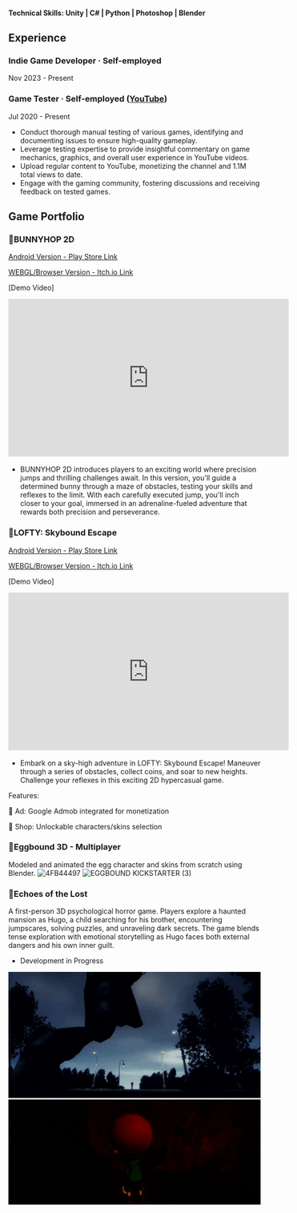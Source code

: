 #### Technical Skills: Unity | C# | Python | Photoshop | Blender

## Experience


### Indie Game Developer · Self-employed
Nov 2023 - Present

### Game Tester · Self-employed ([YouTube](https://www.youtube.com/@KostazGaming))
Jul 2020 - Present
- Conduct thorough manual testing of various games, identifying and documenting issues to ensure high-quality gameplay.
- Leverage testing expertise to provide insightful commentary on game mechanics, graphics, and overall user experience in YouTube videos.
- Upload regular content to YouTube, monetizing the channel and 1.1M total views to date.
- Engage with the gaming community, fostering discussions and receiving feedback on tested games.

## Game Portfolio

### 🐇BUNNYHOP 2D
[Android Version - Play Store Link](https://play.google.com/store/apps/details?id=com.KostazStudio.BUNNYHOPv2) 

[WEBGL/Browser Version - Itch.io Link](https://kostazgamedev.itch.io/bunnyhop-2d)


[Demo Video]
<iframe width="560" height="315" src="https://www.youtube.com/embed/QJ-eTUWRbHY?si=m73N4n7Pmq8xsHsD" title="YouTube video player" frameborder="0" allow="accelerometer; autoplay; clipboard-write; encrypted-media; gyroscope; picture-in-picture; web-share" referrerpolicy="strict-origin-when-cross-origin" allowfullscreen></iframe>


- BUNNYHOP 2D introduces players to an exciting world where precision jumps and thrilling challenges await. In this version, you'll guide a determined bunny through a maze of obstacles, testing your skills and reflexes to the limit. With each carefully executed jump, you'll inch closer to your goal, immersed in an adrenaline-fueled adventure that rewards both precision and perseverance.

### 🔷LOFTY: Skybound Escape
[Android Version - Play Store Link](https://play.google.com/store/apps/details?id=com.KostazStudio.LOFTY)

[WEBGL/Browser Version - Itch.io Link](https://kostazgamedev.itch.io/lofty-skybound-escape?secret=QNAxYZlLycuQBOhiFxiI1rfAro)


[Demo Video]
<iframe width="560" height="315" src="https://www.youtube.com/embed/moQOE8iFMBM?si=9mujmbrOmb2cNeZr" title="YouTube video player" frameborder="0" allow="accelerometer; autoplay; clipboard-write; encrypted-media; gyroscope; picture-in-picture; web-share" referrerpolicy="strict-origin-when-cross-origin" allowfullscreen></iframe>

- Embark on a sky-high adventure in LOFTY: Skybound Escape! Maneuver through a series of obstacles, collect coins, and soar to new heights. Challenge your reflexes in this exciting 2D hypercasual game.

Features: 

🧩 Ad: Google Admob integrated for monetization

🧩 Shop: Unlockable characters/skins selection


### 🥚Eggbound 3D - Multiplayer
Modeled and animated the egg character and skins from scratch using Blender.
![4FB44497](https://github.com/user-attachments/assets/9518694a-2bdb-431f-8965-a4072f479ebe)
![EGGBOUND KICKSTARTER (3)](https://github.com/user-attachments/assets/dde9768c-aee4-4de7-8015-369802057285)


### 👻Echoes of the Lost
A first-person 3D psychological horror game. Players explore a haunted mansion as Hugo, a child searching for his brother, encountering jumpscares, solving puzzles, and unraveling dark secrets. The game blends tense exploration with emotional storytelling as Hugo faces both external dangers and his own inner guilt.
- Development in Progress

![](assets/img/steam_gif1.gif)
![](assets/img/steam_gif3.gif)
